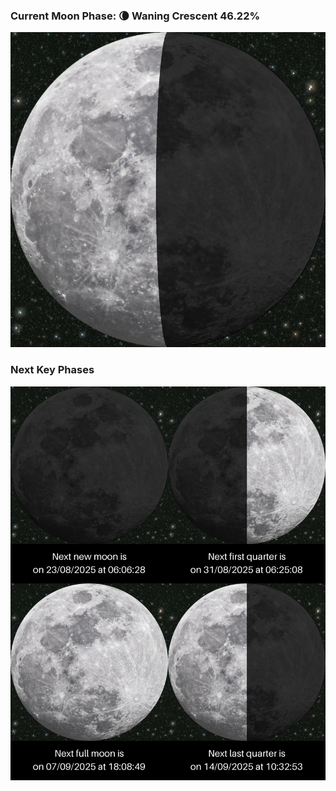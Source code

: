 ### Current Moon Phase: 🌘 Waning Crescent 46.22%
![Moon Phase](moonphase.png)
### Next Key Phases
![Gallery](gallery.png)